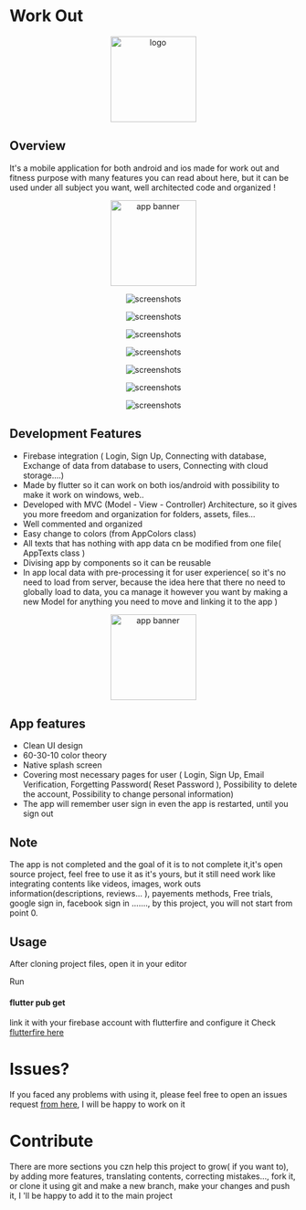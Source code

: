# Work Out
<p align="center">
<img src="imgs/logo.png" alt="logo" width="150"/>

## Overview
It's a mobile application for both android and ios made for work out and fitness purpose with many features you can read about here, but it can be used under all subject you want, well architected code and organized !

</p>
<p align="center">
<img src="imgs/githubSrc/1.png" alt="app banner"  height="150"/>

</p>
<p align="center">
<img src="imgs/screenshots/screenshot 1.png" alt="screenshots" />

</p>
<p align="center">
<img src="imgs/screenshots/screenshot 2.png" alt="screenshots" />

</p>
<p align="center">
<img src="imgs/screenshots/screenshot 3.png" alt="screenshots" />

</p>
<p align="center">
<img src="imgs/screenshots/screenshot 4.png" alt="screenshots" />

</p>
<p align="center">
<img src="imgs/screenshots/screenshot 5.png" alt="screenshots" />

</p>
<p align="center">
<img src="imgs/screenshots/screenshot 6.png" alt="screenshots" />

</p>
<p align="center">
<img src="imgs/screenshots/screenshot 7.png" alt="screenshots" />

</p>




## Development Features 

- Firebase integration ( Login, Sign Up, Connecting with database, Exchange of data from database to users, Connecting with cloud storage....)
- Made by flutter so it can work on both ios/android with possibility to make it work on windows, web.. 
- Developed with MVC (Model - View - Controller) Architecture, so it gives you more freedom and organization for folders, assets, files... 
- Well commented and organized
- Easy change to colors (from AppColors class) 
- All texts that has nothing with app data cn be modified from one file( AppTexts class ) 
- Divising app by components so it can be reusable
- In app local data with pre-processing it for user experience( so it's no need to load from server, because the idea here that there no need to globally load to data, you ca manage it however you want by making a new Model for anything you need to move and linking it to the app ) 

</p>
<p align="center">
<img src="imgs/githubSrc/2.png" alt="app banner"  height="150"/>

</p>

## App features

- Clean UI design
- 60-30-10 color theory
- Native splash screen
- Covering most necessary pages for user ( Login, Sign Up, Email Verification, Forgetting Password( Reset Password ),  Possibility to delete the account, Possibility to change personal information)
- The app will remember user sign in even the app is restarted, until you sign out

## Note
The app is not completed and the goal of it is to not complete it,it's open source project, feel free to use it as it's yours, but it still need work like integrating contents like videos, images, work outs information(descriptions, reviews... ), payements methods, 
Free trials, google sign in, facebook sign in ......., by this project, you will not start from point 0. 

## Usage
After cloning project files, open it in your editor

Run
#### flutter pub get


link it with your firebase account with flutterfire and configure it
Check <a href="https://firebase.flutter.dev/docs/overview">flutterfire here</a>




# Issues? 
If you faced any problems with using it, please feel free to open an issues request <a href="https://github.com/anasfik/work-out-mobile-app/issues">from here</a>, I will be happy to work on it

# Contribute 
There are more sections you czn help this project to grow( if you want to), by adding more features, translating contents, correcting mistakes..., fork it, or clone it using git and make a new branch, make your changes and push it, I 'll be happy to add it to the main project

